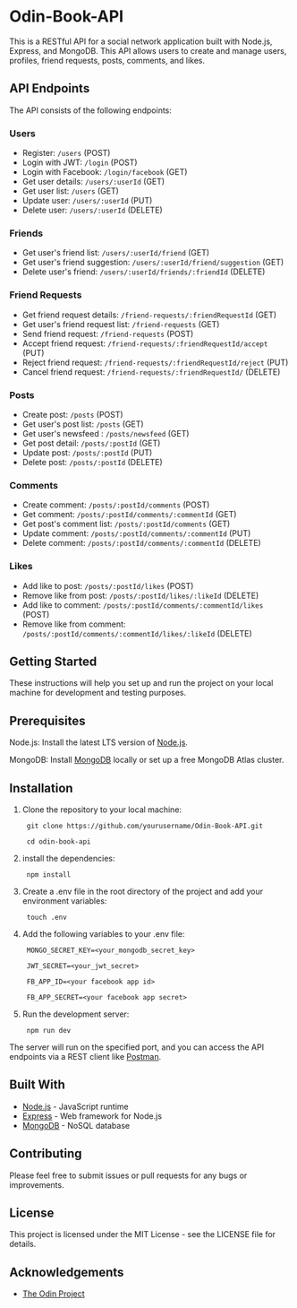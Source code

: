 # Odin-Book-API

This is a RESTful API for a social network application built with Node.js, Express, and MongoDB. This API allows users to create and manage users, profiles, friend requests, posts, comments, and likes.

## API Endpoints

The API consists of the following endpoints:

### Users
- Register: `/users` (POST)
- Login with JWT: `/login` (POST)
- Login with Facebook: `/login/facebook` (GET)
- Get user details: `/users/:userId` (GET)
- Get user list: `/users` (GET)
- Update user: `/users/:userId` (PUT)
- Delete user: `/users/:userId` (DELETE)

### Friends
- Get user's friend list: `/users/:userId/friend` (GET)
- Get user's friend suggestion: `/users/:userId/friend/suggestion` (GET)
- Delete user's friend: `/users/:userId/friends/:friendId` (DELETE)

### Friend Requests
- Get friend request details: `/friend-requests/:friendRequestId` (GET)
- Get user's friend request list: `/friend-requests` (GET)
- Send friend request: `/friend-requests` (POST)
- Accept friend request: `/friend-requests/:friendRequestId/accept` (PUT)
- Reject friend request: `/friend-requests/:friendRequestId/reject` (PUT)
- Cancel friend request: `/friend-requests/:friendRequestId/` (DELETE)

### Posts
- Create post: `/posts` (POST)
- Get user's post list: `/posts` (GET)
- Get user's newsfeed : `/posts/newsfeed` (GET)
- Get post detail: `/posts/:postId` (GET)
- Update post: `/posts/:postId` (PUT)
- Delete post: `/posts/:postId` (DELETE)

### Comments
- Create comment: `/posts/:postId/comments` (POST)
- Get comment: `/posts/:postId/comments/:commentId` (GET)
- Get post's comment list: `/posts/:postId/comments` (GET)
- Update comment: `/posts/:postId/comments/:commentId` (PUT)
- Delete comment: `/posts/:postId/comments/:commentId` (DELETE)

### Likes
- Add like to post: `/posts/:postId/likes` (POST)
- Remove like from post: `/posts/:postId/likes/:likeId` (DELETE)
- Add like to comment: `/posts/:postId/comments/:commentId/likes` (POST)
- Remove like from comment: `/posts/:postId/comments/:commentId/likes/:likeId` (DELETE)

## Getting Started
These instructions will help you set up and run the project on your local machine for development and testing purposes.

## Prerequisites
Node.js: Install the latest LTS version of [Node.js](https://nodejs.org/en/download).

MongoDB: Install [MongoDB](https://www.mongodb.com/try/download/community) locally or set up a free MongoDB Atlas cluster.

## Installation
1. Clone the repository to your local machine:

        git clone https://github.com/yourusername/Odin-Book-API.git

        cd odin-book-api

2. install the dependencies:

        npm install

3. Create a .env file in the root directory of the project and add your environment variables:

        touch .env

4. Add the following variables to your .env file:

        MONGO_SECRET_KEY=<your_mongodb_secret_key>
    
        JWT_SECRET=<your_jwt_secret>
        
        FB_APP_ID=<your facebook app id>
        
        FB_APP_SECRET=<your facebook app secret>

5. Run the development server:

        npm run dev

The server will run on the specified port, and you can access the API endpoints via a REST client like [Postman](https://www.postman.com/).

## Built With

- [Node.js](https://nodejs.org/en) - JavaScript runtime
- [Express](https://expressjs.com/) - Web framework for Node.js
- [MongoDB](https://www.mongodb.com/) - NoSQL database

## Contributing

Please feel free to submit issues or pull requests for any bugs or improvements.

## License

This project is licensed under the MIT License - see the LICENSE file for details.

## Acknowledgements
- [The Odin Project](https://www.theodinproject.com/)
